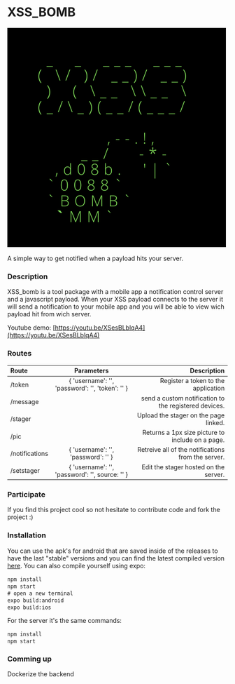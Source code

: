 XSS_BOMB
========

![xss_bomb](https://raw.githubusercontent.com/p4p1/xss_bomb/main/assets/logo.png)

A simple way to get notified when a payload hits your server.

### Description
XSS_bomb is a tool package with a mobile app a notification control server and a javascript payload.
When your XSS payload connects to the server it will send a notification to your mobile app and you will be able
to view wich payload hit from wich server.

Youtube demo: [https://youtu.be/XSesBLblqA4](https://youtu.be/XSesBLblqA4)

### Routes
| Route          | Parameters                                      | Description                                           |
| :------------- | :---------------------------------------------: |-----------------------------------------------------: |
| /token         | { 'username': '', 'password': '', 'token': '' } | Register a token to the application                   |
| /message       |                                                 | send a custom notification to the registered devices. |
| /stager        |                                                 | Upload the stager on the page linked.                 |
| /pic           |                                                 | Returns a 1px size picture to include on a page.      |
| /notifications | { 'username': '', 'password': '' }              | Retreive all of the notifications from the server.    |
| /setstager     | { 'username': '', 'password': '', source: '' }  | Edit the stager hosted on the server.                 |

### Participate
If you find this project cool so not hesitate to contribute code and fork the project :)

### Installation
You can use the apk's for android that are saved inside of the releases to have the last "stable" versions and you
can find the latest compiled version [here](https://github.com/p4p1/xss_bomb/tree/main/assets). You can also compile
yourself using expo:
```
npm install
npm start
# open a new terminal
expo build:android
expo build:ios
```
For the server it's the same commands:
```
npm install
npm start
```

### Comming up
Dockerize the backend

